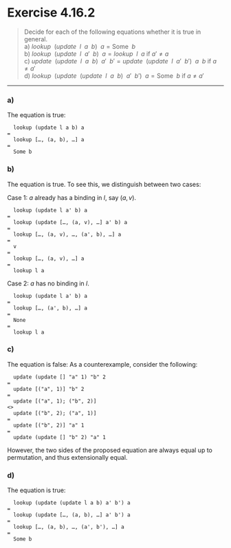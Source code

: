 # Exercise 4.16.2

> Decide for each of the following equations whether it
> is true in general.  
> a) $\mathit{lookup} \enspace (\mathit{update} \enspace l \enspace a \enspace b) \enspace a = \mathsf{Some} \enspace b$  
> b) $\mathit{lookup} \enspace (\mathit{update} \enspace l \enspace a' \enspace b) \enspace a = \mathit{lookup} \enspace l \enspace a$ if $a' \neq a$  
> c) $\mathit{update} \enspace (\mathit{update} \enspace l \enspace a \enspace b) \enspace a' \enspace b' = \mathit{update} \enspace (\mathit{update} \enspace l \enspace a' \enspace b') \enspace a \enspace b$ if $a \neq a'$  
> d) $\mathit{lookup} \enspace (\mathit{update} \enspace (\mathit{update} \enspace l \enspace a \enspace b) \enspace a' \enspace b') \enspace a = \mathsf{Some} \enspace b$ if $a \neq a'$

---

### a)

The equation is true:
```text
  lookup (update l a b) a
=
  lookup […, (a, b), …] a
=
  Some b
```

### b)

The equation is true.
To see this, we distinguish between two cases:

Case 1: $a$ already has a binding in $l$, say $(a, v)$.
```text
  lookup (update l a' b) a
=
  lookup (update […, (a, v), …] a' b) a
=
  lookup […, (a, v), …, (a', b), …] a
=
  v
=
  lookup […, (a, v), …] a
=
  lookup l a
```

Case 2: $a$ has no binding in $l$.
```text
  lookup (update l a' b) a
=
  lookup […, (a', b), …] a
=
  None
=
  lookup l a
```

### c)

The equation is false:
As a counterexample, consider the following:
```
  update (update [] "a" 1) "b" 2
=
  update [("a", 1)] "b" 2
=
  update [("a", 1); ("b", 2)]
<>
  update [("b", 2); ("a", 1)]
=
  update [("b", 2)] "a" 1
=
  update (update [] "b" 2) "a" 1
```
However, the two sides of the proposed equation are always equal up to permutation, and thus extensionally equal.


### d)

The equation is true:
```text
  lookup (update (update l a b) a' b') a
=
  lookup (update […, (a, b), …] a' b') a
=
  lookup […, (a, b), …, (a', b'), …] a
=
  Some b
```
